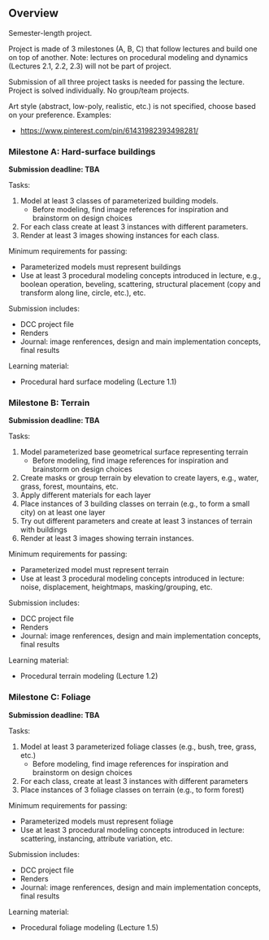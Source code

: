 
## Overview

Semester-length project.

Project is made of 3 milestones (A, B, C) that follow lectures and build one on top of another.
Note: lectures on procedural modeling and dynamics (Lectures 2.1, 2.2, 2.3) will not be part of project.

Submission of all three project tasks is needed for passing the lecture.
Project is solved individually. No group/team projects.

Art style (abstract, low-poly, realistic, etc.) is not specified, choose based on your preference. Examples:
* https://www.pinterest.com/pin/61431982393498281/

### Milestone A: Hard-surface buildings

**Submission deadline: TBA**

Tasks: 
1. Model at least 3 classes of parameterized building models. 
    * Before modeling, find image references for inspiration and brainstorm on design choices
2. For each class create at least 3 instances with different parameters.
3. Render at least 3 images showing instances for each class.

Minimum requirements for passing:
* Parameterized models must represent buildings
* Use at least 3 procedural modeling concepts introduced in lecture, e.g., boolean operation, beveling, scattering, structural placement (copy and transform along line, circle, etc.), etc.

Submission includes:
* DCC project file
* Renders
* Journal: image renferences, design and main implementation concepts, final results

Learning material:
* Procedural hard surface modeling (Lecture 1.1)

### Milestone B: Terrain 

**Submission deadline: TBA**

Tasks:
1. Model parameterized base geometrical surface representing terrain
    * Before modeling, find image references for inspiration and brainstorm on design choices
2. Create masks or group terrain by elevation to create layers, e.g., water, grass, forest, mountains, etc.
3. Apply different materials for each layer
4. Place instances of 3 building classes on terrain (e.g., to form a small city) on at least one layer
5. Try out different parameters and create at least 3 instances of terrain with buildings
6. Render at least 3 images showing terrain instances.

Minimum requirements for passing:
* Parameterized model must represent terrain
* Use at least 3 procedural modeling concepts introduced in lecture: noise, displacement, heightmaps, masking/grouping, etc.

Submission includes:
* DCC project file
* Renders
* Journal: image renferences, design and main implementation concepts, final results

Learning material:
* Procedural terrain modeling (Lecture 1.2)

### Milestone C: Foliage

**Submission deadline: TBA**

Tasks:
1. Model at least 3 parameterized foliage classes (e.g., bush, tree, grass, etc.)
    * Before modeling, find image references for inspiration and brainstorm on design choices
2. For each class, create at least 3 instances with different parameters
3. Place instances of 3 foliage classes on terrain (e.g., to form forest)

Minimum requirements for passing:
* Parameterized models must represent foliage
* Use at least 3 procedural modeling concepts introduced in lecture: scattering, instancing, attribute variation, etc.

Submission includes:
* DCC project file
* Renders
* Journal: image renferences, design and main implementation concepts, final results

Learning material:
* Procedural foliage modeling (Lecture 1.5)